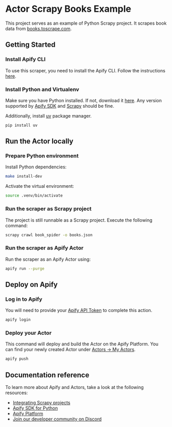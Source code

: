 # Actor Scrapy Books Example

This project serves as an example of Python Scrapy project. It scrapes book data from [books.toscrape.com](https://books.toscrape.com/).

## Getting Started

### Install Apify CLI

To use this scraper, you need to install the Apify CLI. Follow the instructions [here](https://docs.apify.com/cli/docs/installation).

### Install Python and Virtualenv

Make sure you have Python installed. If not, download it [here](https://www.python.org/). Any version supported by [Apify SDK](https://pypi.org/project/apify/) and [Scrapy](https://pypi.org/project/Scrapy/) should be fine.

Additionally, install [uv](https://docs.astral.sh/uv/) package manager.

```bash
pip install uv
```

## Run the Actor locally

### Prepare Python environment

Install Python dependencies:

```bash
make install-dev
```

Activate the virtual environment:

```bash
source .venv/bin/activate
```

### Run the scraper as Scrapy project

The project is still runnable as a Scrapy project. Execute the following command:

```bash
scrapy crawl book_spider -o books.json
```

### Run the scraper as Apify Actor

Run the scraper as an Apify Actor using:

```bash
apify run --purge
```

## Deploy on Apify

### Log in to Apify

You will need to provide your [Apify API Token](https://console.apify.com/account/integrations) to complete this action.

```bash
apify login
```

### Deploy your Actor

This command will deploy and build the Actor on the Apify Platform. You can find your newly created Actor under [Actors -> My Actors](https://console.apify.com/actors?tab=my).

```Bash
apify push
```

## Documentation reference

To learn more about Apify and Actors, take a look at the following resources:

- [Integrating Scrapy projects](https://docs.apify.com/cli/docs/integrating-scrapy)
- [Apify SDK for Python](https://docs.apify.com/sdk/js)
- [Apify Platform](https://docs.apify.com/platform)
- [Join our developer community on Discord](https://discord.com/invite/jyEM2PRvMU)
